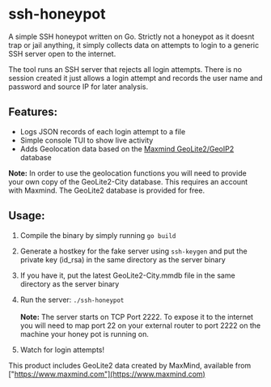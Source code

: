 # ssh-honeypot

A simple SSH honeypot written on Go. Strictly not a honeypot as it doesnt trap or jail anything, it simply collects data on attempts to login to a generic SSH server open to the internet. 

The tool runs an SSH server that rejects all login attempts. There is no session created it just allows a login attempt and records the user name and password and source IP for later analysis.

## Features:

* Logs JSON records of each login attempt to a file
* Simple console TUI to show live activity
* Adds Geolocation data based on the [Maxmind GeoLite2/GeoIP2](https://dev.maxmind.com/geoip/) database

**Note:** In order to use the geolocation functions you will need to provide your own copy of the GeoLite2-City database. This requires an account with Maxmind. The GeoLite2 database is provided for free.

## Usage:

1. Compile the binary by simply running `go build`
2. Generate a hostkey for the fake server using `ssh-keygen` and put the private key (id_rsa) in the same directory as the server binary 
3. If you have it, put the latest GeoLite2-City.mmdb file in the same directory as the server binary
4. Run the server: `./ssh-honeypot`\
\
**Note:** The server starts on TCP Port 2222. To expose it to the internet you will need to map port 22 on your external router to port 2222 on the machine your honey pot is running on.

5. Watch for login attempts!


This product includes GeoLite2 data created by MaxMind, available from
["https://www.maxmind.com"](https://www.maxmind.com)




